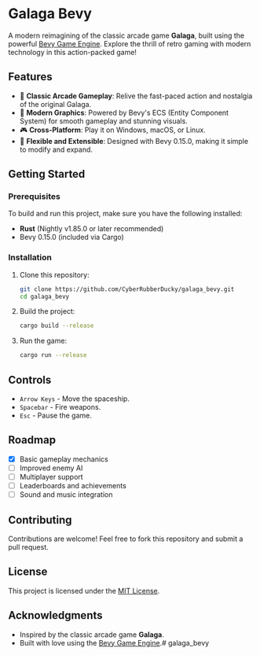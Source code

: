 # Galaga Bevy

A modern reimagining of the classic arcade game **Galaga**, built using the powerful [Bevy Game Engine](https://bevyengine.org). Explore the thrill of retro gaming with modern technology in this action-packed game!

## Features

- 🚀 **Classic Arcade Gameplay**: Relive the fast-paced action and nostalgia of the original Galaga.
- 🎨 **Modern Graphics**: Powered by Bevy's ECS (Entity Component System) for smooth gameplay and stunning visuals.
- 🎮 **Cross-Platform**: Play it on Windows, macOS, or Linux.
- 👾 **Flexible and Extensible**: Designed with Bevy 0.15.0, making it simple to modify and expand.

## Getting Started

### Prerequisites

To build and run this project, make sure you have the following installed:

- **Rust** (Nightly v1.85.0 or later recommended)
- Bevy 0.15.0 (included via Cargo)

### Installation

1. Clone this repository:

   ```bash
   git clone https://github.com/CyberRubberDucky/galaga_bevy.git
   cd galaga_bevy
   ```

2. Build the project:

   ```bash
   cargo build --release
   ```

3. Run the game:

   ```bash
   cargo run --release
   ```

## Controls

- `Arrow Keys` - Move the spaceship.
- `Spacebar` - Fire weapons.
- `Esc` - Pause the game.

## Roadmap

- [x] Basic gameplay mechanics
- [ ] Improved enemy AI
- [ ] Multiplayer support
- [ ] Leaderboards and achievements
- [ ] Sound and music integration

## Contributing

Contributions are welcome! Feel free to fork this repository and submit a pull request.

## License

This project is licensed under the [MIT License](LICENSE).

## Acknowledgments

- Inspired by the classic arcade game **Galaga**.
- Built with love using the [Bevy Game Engine](https://bevyengine.org).# galaga_bevy
